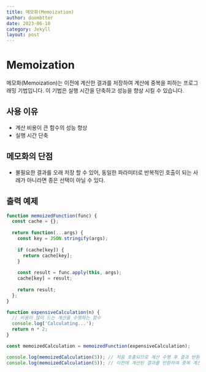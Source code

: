 ```yaml
---
title: 메모화(Memoization)
author: doombtter
date: 2023-06-10
category: Jekyll
layout: post
---
```


# Memoization
 
메모화(Memoization)는 이전에 계산한 결과를 저장하여 계산에 중복을 피하는 프로그래밍 기법입니다. 이 기법은 실행 시간을 단축하고 성능을 향상 시킬 수 있습니다.
## 사용 이유
- 계산 비용이 큰 함수의 성능 향상
- 실행 시간 단축

## 메모화의 단점

- 불필요한 결과를 오래 저장 할 수 있어, 동일한 파라미터로 반복적인 호출이 되는 사례가 아니라면 종은 선택이 아닐 수 있다.

## 출력 예제

```javascript 
function memoizedFunction(func) {
  const cache = {};
  
  return function(...args) {
    const key = JSON.stringify(args);
    
    if (cache[key]) {
      return cache[key];
    }
    
    const result = func.apply(this, args);
    cache[key] = result;
    
    return result;
  };
}

function expensiveCalculation(n) {
  // 비용이 많이 드는 계산을 수행하는 함수
  console.log('Calculating...');
  return n * 2;
}

const memoizedCalculation = memoizedFunction(expensiveCalculation);

console.log(memoizedCalculation(5)); // 처음 호출되므로 계산 수행 후 결과 반환
console.log(memoizedCalculation(5)); // 이전에 계산된 결과를 반환하여 중복 계산 피함

``` 
